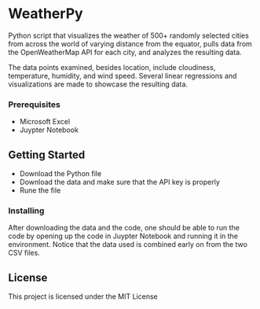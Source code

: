 # WeatherPy

Python script that visualizes the weather of 500+ randomly selected cities from across the world of varying distance from the equator, pulls data from the OpenWeatherMap API for 
each city, and analyzes the resulting data.

The data points examined, besides location, include cloudiness, temperature, humidity, and wind speed.
Several linear regressions and visualizations are made to showcase the resulting data. 

### Prerequisites

* Microsoft Excel
* Juypter Notebook

## Getting Started

* Download the Python file
* Download the data and make sure that the API key is properly 
* Rune the file

### Installing

After downloading the data and the code, one should be able to run the code by opening up the code in Juypter Notebook and running it in the environment. Notice that the
data used is combined early on from the two CSV files. 

## License

This project is licensed under the MIT License

